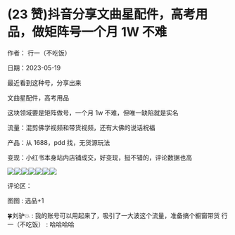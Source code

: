 
# (23 赞)抖音分享文曲星配件，高考用品，做矩阵号一个月 1W 不难

作者：  行一（不吃饭）

日期：2023-05-19

最近看到这种号，分享出来

文曲星配件，高考用品

这块领域要是矩阵做号，一个月 1w 不难，但唯一缺陷就是实名

流量：混剪佛学视频和带货视频，还有大佛的说话祝福

产品：从 1688，pdd 找，无货源玩法

变现：小红书本身站内店铺成交，好变现，挺不错的，评论数据也高

![](img/gaokao-xiangguan_1078.png)![](img/gaokao-xiangguan_1083.png)![](img/gaokao-xiangguan_1088.png)![](img/gaokao-xiangguan_1093.png)![](img/gaokao-xiangguan_1098.png)![](img/gaokao-xiangguan_1103.png)![](img/gaokao-xiangguan_1108.png)

评论区：

图图 : 选品+1

🍀刘驴💥 : 我的账号可以用起来了，吸引了一大波这个流量，准备搞个橱窗带货  行一（不吃饭） : 哈哈哈哈
